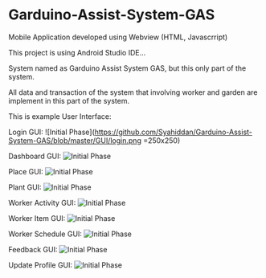 # Garduino-Assist-System-GAS
Mobile Application developed using Webview (HTML, Javascrript)

This project is using Android Studio IDE...

System named as Garduino Assist System GAS, but this only part of the system.

All data and transaction of the system that involving worker and garden are implement in this part of the system.

This is example User Interface:

Login GUI:
![Initial Phase](https://github.com/Syahiddan/Garduino-Assist-System-GAS/blob/master/GUI/login.png =250x250)

Dashboard GUI:
![Initial Phase](https://github.com/Syahiddan/Garduino-Assist-System-GAS/blob/master/GUI/dashboard.png)

Place GUI:
![Initial Phase](https://github.com/Syahiddan/Garduino-Assist-System-GAS/blob/master/GUI/PlaceActivity.png)

Plant GUI:
![Initial Phase](https://github.com/Syahiddan/Garduino-Assist-System-GAS/blob/master/GUI/PlantActivity.png)

Worker Activity GUI:
![Initial Phase](https://github.com/Syahiddan/Garduino-Assist-System-GAS/blob/master/GUI/WorkerActivity.png)

Worker Item GUI:
![Initial Phase](https://github.com/Syahiddan/Garduino-Assist-System-GAS/blob/master/GUI/WorkerItem.png)

Worker Schedule GUI:
![Initial Phase](https://github.com/Syahiddan/Garduino-Assist-System-GAS/blob/master/GUI/WorkerSchedule.png)

Feedback GUI:
![Initial Phase](https://github.com/Syahiddan/Garduino-Assist-System-GAS/blob/master/GUI/feedbackActivity.png)

Update Profile GUI:
![Initial Phase](https://github.com/Syahiddan/Garduino-Assist-System-GAS/blob/master/GUI/updateProfileActivity.png)
